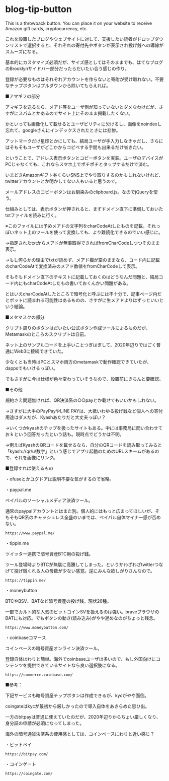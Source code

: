 # blog-tip-button

This is a throwback button. You can place it on your website to receive Amazon gift cards, cryptocurrency, etc.

これを設置したブログやウェブサイトに対して、支援したい読者がドロップダウンリストで選択すると、それぞれの寄付先やボタンが表示され投げ銭への導線がスムーズになる。

基本的にカスタマイズ必須だが、サイズ感としてはそのままでも、はてなブログのBrooklynサイドバー部分だったらだいたい合う感じの作り。

登録が必要なものはそれぞれアカウントを作らないと寄附が受け取れない。不要なチップボタンはプルダウンから除いてもらえれば。

■アマギフの部分

アマギフを送るなら、メアド等をユーザ側が知っていないとダメなわけだが、さすがにスパムとかあるのでサイト上にそのまま掲載したくない。

かといっても画像化して載せるとユーザビリティに欠けるし、画像をnoindexし忘れて、googleさんにインデックスされたときには悲惨。

アットマークだけ星印とかにしても、結局ユーザが手入力しなきゃだし、さらにはそもそもユーザがどこかからコピペする手間も出来るだけ省きたい。

ということで、アドレス表示ボタンとコピーボタンを実装。ユーザのデバイスがPCじゃなくても、これならスマホ上でポチポチとタップするだけで済む。

いまどきAmazonギフト券くらいSNS上でやり取りするのかもしれないけれど、twitterアカウントとか明かしてない人もいると思うので。

メールアドレスのコピーボタンはお馴染みのclipboard.js。なのでjQueryを使う。

仕組みとしては、表示ボタンが押されると、まずドメイン直下に準備しておいたtxtファイルを読みに行く。

※このファイルには予めメアドの文字列をcharCodeAtしたものを記載。それっぽいネット上のツールを使って変換しても、より難読化できるのでいい感じに。

→指定されたtxtからメアドが無事取得できればfromCharCodeしつつそのまま表示。

→もし何らかの理由でtxtが読めず、メアド欄が空のままなら、コード内に記載のcharCodeAtで変換済みのメアド数値をfromCharCodeして表示。

そもそもドメイン直下のテキストに記載しておくのはどうなんだ問題と、結局コード内にもcharCodeAtしたもの書いておくんかい問題がある。

とはいえcharCodeAtしたところで暗号化と呼ぶには不十分で、記事ページ内だとボットに読まれる可能性はあるものの、さすがに生メアドよりはずっといいという結論。

■メタマスクの部分

クリプト周りのボタンはだいたい公式ボタン作成ツールによるものだが、Metamaskのところのスクリプトは自前。

ネット上のサンプルコードを上手いことつぎはぎして、2020年辺りではごく普通にWeb3に接続できていた。

少なくとも当時はPCとスマホ両方のmetamaskで動作確認できていたが、dappsでもいけるっぽい。

でもさすがに今は仕様が色々変わっていそうなので、設置前にきちんと要確認。

■その他

規約さえ問題無ければ、QR決済系の○○payとか載せてもいいかもしれない。

→さすがに大手のPayPayやLINE PAYは、大抵いわゆる投げ銭など個人への寄付用途はダメだが、Kyashあたりだと大丈夫っぽい？

→いくつかkyashのチップを扱ったサイトもある。中には事務局に問い合わせておｋという回答だったという話も。現時点でどうかは不明。

→例えばKyashのQRコードを載せるなら、自分のQRコードを読み取ってみると「kyash://qr/u/数字」という感じでアプリ起動のためのURLスキームがあるので、それを画像にリンク。

■登録すれば使えるもの

・ofuseとかユグドアは説明不要な気がするので省略。

・paypal.me

ペイパルのソーシャルメディア決済ツール。

通常のpaypalアカウントとはまた別。個人的にはもっと広まってほしいが、そもそもQR系のキャッシュレス全盛のいまでは、ペイパル自体マイナー感が否めない。

`https://www.paypal.me/`

・tippin.me

ツイッター連携で暗号資産BTC用の投げ銭。

ツール登場時よりBTCが無駄に高騰してしまった。というかわざわざtwitterつなげて投げ銭くれる人の母数が少ない感覚。逆にみんな欲しがりさんなので。

`https://tippin.me/`

・moneybutton

BTCやBSV、BATなど暗号資産の投げ銭。現状26種。

一部でカルト的な人気のビットコインSVを扱えるのは強い。braveブラウザのBATにも対応。でもボタンの動き(読み込み)がやや遅めなのがちょっと残念。

`https://www.moneybutton.com/`

・coinbaseコマース

コインベースの暗号資産オンライン決済ツール。

登録自体はわりと簡単。海外でcoinbaseユーザは多いので、もし外国向けにコンテンツを提供できているサイトなら良い選択肢になる。

`https://commerce.coinbase.com/`

■参考：

下記サービスも暗号資産チップボタンは作成できるが、kycがやや面倒。

coingateはkycが最初から厳しかったので導入自体をあきらめた思ひ出。

一方のbitpayは普通に使えていたのだが、2020年辺りからちょい厳しくなり、身分証の申請が必須になってしまった。

海外の暗号通貨決済系の使用感としては、コインベースにわりと近い感じ？

・ビットペイ

`https://bitpay.com/`

・コインゲート

`https://coingate.com/`
